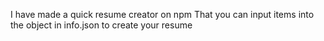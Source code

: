 I have made a quick resume creator on npm That you can input items into the object in info.json to create your resume